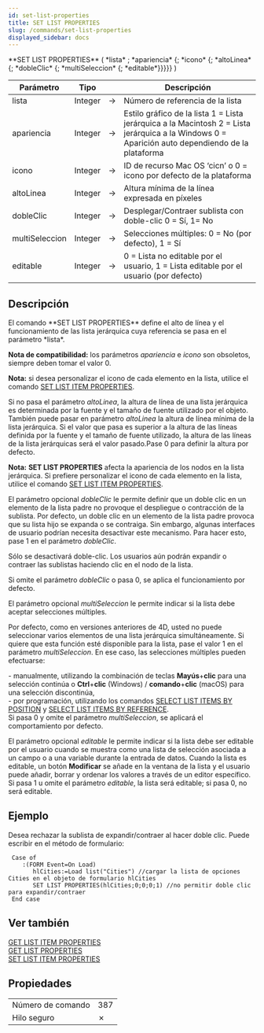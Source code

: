```yaml
---
id: set-list-properties
title: SET LIST PROPERTIES
slug: /commands/set-list-properties
displayed_sidebar: docs
---
```


<!--REF #_command_.SET LIST PROPERTIES.Syntax-->**SET LIST PROPERTIES** ( *lista* ; *apariencia* {; *icono* {; *altoLinea* {; *dobleClic* {; *multiSeleccion* {; *editable*}}}}} )<!-- END REF-->
<!--REF #_command_.SET LIST PROPERTIES.Params-->
| Parámetro | Tipo |  | Descripción |
| --- | --- | --- | --- |
| lista | Integer | &#8594;  | Número de referencia de la lista |
| apariencia | Integer | &#8594;  | Estilo gráfico de la lista 1 = Lista jerárquica a la Macintosh 2 = Lista jerárquica a la Windows 0 = Aparición auto dependiendo de la plataforma |
| icono | Integer | &#8594;  | ID de recurso Mac OS ‘cicn’ o 0 = icono por defecto de la plataforma |
| altoLinea | Integer | &#8594;  | Altura mínima de la línea expresada en píxeles |
| dobleClic | Integer | &#8594;  | Desplegar/Contraer sublista con doble-clic 0 = Sí, 1= No |
| multiSeleccion | Integer | &#8594;  | Selecciones múltiples: 0 = No (por defecto), 1 = Sí |
| editable | Integer | &#8594;  | 0 = Lista no editable por el usuario, 1 = Lista editable por el usuario (por defecto) |

<!-- END REF-->

## Descripción 

<!--REF #_command_.SET LIST PROPERTIES.Summary-->El comando **SET LIST PROPERTIES** define el alto de línea y el funcionamiento de las lista jerárquica cuya referencia se pasa en el parámetro *lista*.<!-- END REF--> 

**Nota de compatibilidad:** los parámetros *apariencia* e *icono* son obsoletos, siempre deben tomar el valor 0\. 

**Nota:** si desea personalizar el icono de cada elemento en la lista, utilice el comando [SET LIST ITEM PROPERTIES](set-list-item-properties.md).

Si no pasa el parámetro *altoLinea*, la altura de línea de una lista jerárquica es determinada por la fuente y el tamaño de fuente utilizado por el objeto. También puede pasar en parámetro *altoLinea* la altura de línea mínima de la lista jerárquica. Si el valor que pasa es superior a la altura de las líneas definida por la fuente y el tamaño de fuente utilizado, la altura de las líneas de la lista jerárquicas será el valor pasado.Pase 0 para definir la altura por defecto.  

**Nota:** **SET LIST PROPERTIES** afecta la apariencia de los nodos en la lista jerárquica. Si prefiere personalizar el icono de cada elemento en la lista, utilice el comando [SET LIST ITEM PROPERTIES](set-list-item-properties.md).

El parámetro opcional *dobleClic* le permite definir que un doble clic en un elemento de la lista padre no provoque el despliegue o contracción de la sublista. Por defecto, un doble clic en un elemento de la lista padre provoca que su lista hijo se expanda o se contraiga. Sin embargo, algunas interfaces de usuario podrían necesita desactivar este mecanismo. Para hacer esto, pase 1 en el parámetro *dobleClic*.

Sólo se desactivará doble-clic. Los usuarios aún podrán expandir o contraer las sublistas haciendo clic en el nodo de la lista. 

Si omite el parámetro *dobleClic* o pasa 0, se aplica el funcionamiento por defecto. 

El parámetro opcional *multiSeleccion* le permite indicar si la lista debe aceptar selecciones múltiples.  
  
Por defecto, como en versiones anteriores de 4D, usted no puede seleccionar varios elementos de una lista jerárquica simultáneamente. Si quiere que esta función esté disponible para la lista, pase el valor 1 en el parámetro *multiSeleccion*. En ese caso, las selecciones múltiples pueden efectuarse:

\- manualmente, utilizando la combinación de teclas **Mayús**+**clic** para una selección continúa o **Ctrl**+**clic** (Windows) / **comando**+**clic** (macOS) para una selección discontinúa,  
\- por programación, utilizando los comandos [SELECT LIST ITEMS BY POSITION](select-list-items-by-position.md) y [SELECT LIST ITEMS BY REFERENCE](select-list-items-by-reference.md).  
Si pasa 0 y omite el parámetro *multiSeleccion*, se aplicará el comportamiento por defecto. 

El parámetro opcional *editable* le permite indicar si la lista debe ser editable por el usuario cuando se muestra como una lista de selección asociada a un campo o a una variable durante la entrada de datos. Cuando la lista es editable, un botón **Modificar** se añade en la ventana de la lista y el usuario puede añadir, borrar y ordenar los valores a través de un editor específico.   
Si pasa 1 u omite el parámetro *editable*, la lista será editable; si pasa 0, no será editable.

## Ejemplo 

Desea rechazar la sublista de expandir/contraer al hacer doble clic. Puede escribir en el método de formulario:

```4d
 Case of
    :(FORM Event=On Load)
       hlCities:=Load list("Cities") //cargar la lista de opciones Cities en el objeto de formulario hlCities
       SET LIST PROPERTIES(hlCities;0;0;0;1) //no permitir doble clic para expandir/contraer
 End case
```

## Ver también 

[GET LIST ITEM PROPERTIES](get-list-item-properties.md)  
[GET LIST PROPERTIES](get-list-properties.md)  
[SET LIST ITEM PROPERTIES](set-list-item-properties.md)  

## Propiedades

|  |  |
| --- | --- |
| Número de comando | 387 |
| Hilo seguro | &cross; |


